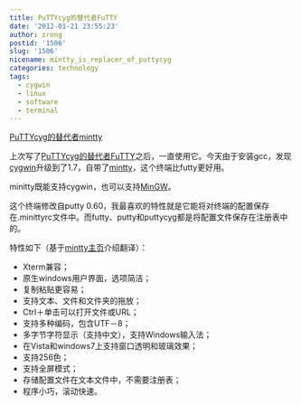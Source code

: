 ```yaml
---
title: PuTTYcyg的替代者FuTTY
date: '2012-01-21 23:55:23'
author: zrong
postid: '1506'
slug: '1506'
nicename: mintty_is_replacer_of_puttycyg
categories: technology
tags:
  - cygwin
  - linux
  - software
  - terminal
---
```


[PuTTYcyg的替代者mintty](http://blog.zengrong.net/post/1553.html)

上次写了[PuTTYcyg的替代者FuTTY](http://blog.zengrong.net/post/1506.html)之后，一直使用它。今天由于安装gcc，发现[cygwin](http://zengrong.net/?s=cygwin)升级到了1.7，自带了[mintty](http://code.google.com/p/mintty/)，这个终端比futty更好用。

minitty既能支持cygwin，也可以支持[MinGW](http://www.mingw.org/)。

这个终端修改自putty 0.60，我最喜欢的特性就是它能将对终端的配置保存在.minittyrc文件中。而futty、putty和puttycyg都是将配置文件保存在注册表中的。

特性如下（基于[mintty主页](http://code.google.com/p/mintty/)介绍翻译）：<!--more-->

- Xterm兼容；
- 原生windows用户界面，选项简洁；
- 复制粘贴更容易；
- 支持文本、文件和文件夹的拖放；
- Ctrl＋单击可以打开文件或URL；
- 支持多种编码，包含UTF－8；
- 多字节字符显示（支持中文），支持Windows输入法；
- 在Vista和windows7上支持窗口透明和玻璃效果；
- 支持256色；
- 支持全屏模式；
- 存储配置文件在文本文件中，不需要注册表；
- 程序小巧，滚动快速。
